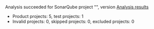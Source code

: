 Analysis succeeded for SonarQube project "", version  [Analysis results](http://localhost:9000/dashboard/index/Test)
- Product projects: 5, test projects: 1
- Invalid projects: 0, skipped projects: 0, excluded projects: 0
